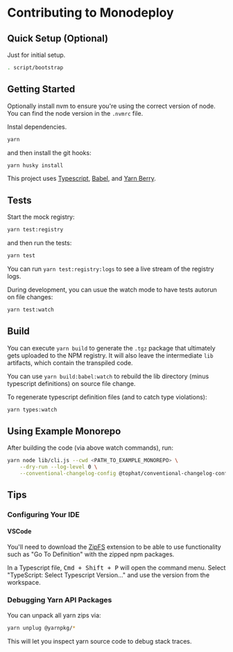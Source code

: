 # Contributing to Monodeploy

## Quick Setup (Optional)

Just for initial setup.

```sh
. script/bootstrap
```

## Getting Started

Optionally install nvm to ensure you're using the correct version of node. You can find the node version in the `.nvmrc` file.

Instal dependencies.

```sh
yarn
```

and then install the git hooks:

```sh
yarn husky install
```

This project uses [Typescript](https://www.typescriptlang.org/), [Babel](https://babeljs.io/), and [Yarn Berry](https://yarnpkg.com/).

## Tests

Start the mock registry:

```sh
yarn test:registry
```

and then run the tests:

```sh
yarn test
```

You can run `yarn test:registry:logs` to see a live stream of the registry logs.

During development, you can usue the watch mode to have tests autorun on file changes:

```sh
yarn test:watch
```

## Build

You can execute `yarn build` to generate the `.tgz` package that ultimately gets uploaded to the NPM registry. It will also leave the intermediate `lib` artifacts, which contain the transpiled code.

You can use `yarn build:babel:watch` to rebuild the lib directory (minus typescript definitions) on source file change.

To regenerate typescript definition files (and to catch type violations):

```sh
yarn types:watch
```

## Using Example Monorepo

After building the code (via above watch commands), run:

```sh
yarn node lib/cli.js --cwd <PATH_TO_EXAMPLE_MONOREPO> \
    --dry-run --log-level 0 \
    --conventional-changelog-config @tophat/conventional-changelog-config
```

## Tips

### Configuring Your IDE

#### VSCode

You'll need to download the [ZipFS](https://marketplace.visualstudio.com/items?itemName=arcanis.vscode-zipfs) extension to be able to use functionality such as "Go To Definition" with the zipped npm packages.

In a Typescript file, <kbd>Cmd + Shift + P</kbd> will open the command menu. Select "TypeScript: Select Typescript Version..." and use the version from the workspace.

### Debugging Yarn API Packages

You can unpack all yarn zips via:

```sh
yarn unplug @yarnpkg/*
```

This will let you inspect yarn source code to debug stack traces.
